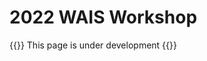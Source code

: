 # 2022 WAIS Workshop

{{<callout type="warning" emoji="🚧">}}
  This page is under development
{{</callout>}}

